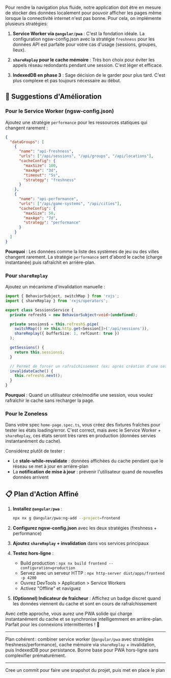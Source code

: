 Pour rendre la navigation plus fluide, notre application doit être en mesure de stocker des données localement pour pouvoir afficher les pages même lorsque la connectivité internet n'est pas bonne. Pour cela, on implémente plusieurs stratégies:

1. **Service Worker via `@angular/pwa`** : C'est la fondation idéale. La configuration ngsw-config.json avec la stratégie `freshness` pour les données API est parfaite pour votre cas d'usage (sessions, groupes, lieux).

2. **`shareReplay` pour le cache mémoire** : Très bon choix pour éviter les appels réseau redondants pendant une session. C'est léger et efficace.

3. **IndexedDB en phase 3** : Sage décision de le garder pour plus tard. C'est plus complexe et pas toujours nécessaire au début.

## 🔧 Suggestions d'Amélioration

### Pour le Service Worker (ngsw-config.json)

Ajoutez une stratégie `performance` pour les ressources statiques qui changent rarement :

```json
{
  "dataGroups": [
    {
      "name": "api-freshness",
      "urls": ["/api/sessions", "/api/groups", "/api/locations"],
      "cacheConfig": {
        "maxSize": 100,
        "maxAge": "3d",
        "timeout": "5s",
        "strategy": "freshness"
      }
    },
    {
      "name": "api-performance",
      "urls": ["/api/game-systems", "/api/cities"],
      "cacheConfig": {
        "maxSize": 50,
        "maxAge": "7d",
        "strategy": "performance"
      }
    }
  ]
}
```

**Pourquoi** : Les données comme la liste des systèmes de jeu ou des villes changent rarement. La stratégie `performance` sert d'abord le cache (charge instantanée) puis rafraîchit en arrière-plan.

### Pour `shareReplay`

Ajoutez un mécanisme d'invalidation manuelle :

```typescript
import { BehaviorSubject, switchMap } from 'rxjs';
import { shareReplay } from 'rxjs/operators';

export class SessionsService {
  private refresh$ = new BehaviorSubject<void>(undefined);

  private sessions$ = this.refresh$.pipe(
    switchMap(() => this.http.get<Session[]>('/api/sessions')),
    shareReplay({ bufferSize: 1, refCount: true })
  );

  getSessions() {
    return this.sessions$;
  }

  // Permet de forcer un rafraîchissement (ex: après création d'une session)
  invalidateCache() {
    this.refresh$.next();
  }
}
```

**Pourquoi** : Quand un utilisateur crée/modifie une session, vous voulez rafraîchir le cache sans recharger la page.

### Pour le Zoneless

Dans votre spec `home-page.spec.ts`, vous créez des fixtures fraîches pour tester les états loading/error. C'est correct, mais avec le Service Worker + `shareReplay`, ces états seront très rares en production (données servies instantanément du cache).

Considérez plutôt de tester :

- Le **stale-while-revalidate** : données affichées du cache pendant que le réseau se met à jour en arrière-plan
- La **notification de mise à jour** : prévenir l'utilisateur quand de nouvelles données arrivent

## 📋 Plan d'Action Affiné

1. **Installez `@angular/pwa`** :

   ```bash
   npx nx g @angular/pwa:ng-add --project=frontend
   ```

2. **Configurez ngsw-config.json** avec les deux stratégies (freshness + performance)

3. **Ajoutez `shareReplay` + invalidation** dans vos services principaux

4. **Testez hors-ligne** :

   - Build production : `npx nx build frontend --configuration=production`
   - Servez avec un serveur HTTP : `npx http-server dist/apps/frontend -p 4200`
   - Ouvrez DevTools > Application > Service Workers
   - Activez "Offline" et naviguez

5. **(Optionnel) Indicateur de fraîcheur** : Affichez un badge discret quand les données viennent du cache et sont en cours de rafraîchissement

Avec cette approche, vous aurez une PWA solide qui charge instantanément du cache et se synchronise intelligemment en arrière-plan. Parfait pour les connexions intermittentes ! 🚀

---

Plan cohérent : combiner service worker (`@angular/pwa` avec stratégies freshness/performance), cache mémoire via `shareReplay` + invalidation, puis IndexedDB pour persistance. Bonne base pour PWA hors-ligne sans complexifier prématurément.

---

Cree un commit pour faire une snapshot du projet, puis met en place le plan
